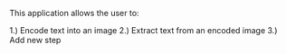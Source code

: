 This application allows the user to:

1.) Encode text into an image
2.) Extract text from an encoded image
3.) Add new step

